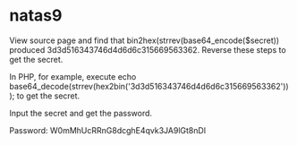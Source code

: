 # natas9

View source page and find that bin2hex(strrev(base64_encode($secret)) produced 3d3d516343746d4d6d6c315669563362. Reverse these steps to get the secret.

In PHP, for example, execute echo base64_decode(strrev(hex2bin('3d3d516343746d4d6d6c315669563362'))); to get the secret.

Input the secret and get the password.

Password: W0mMhUcRRnG8dcghE4qvk3JA9lGt8nDl